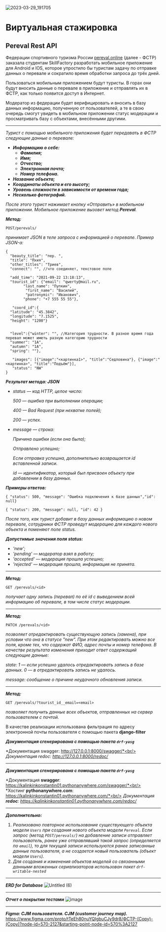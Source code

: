 ![2023-03-29_191705](https://user-images.githubusercontent.com/108303572/228615897-8bd00bcd-cd95-4a56-9783-34211fdf2780.jpg)

# Виртуальная стажировка
## Pereval Rest API

Федерации спортивного туризма России [pereval.online](https://pereval.online) (далее - ФСТР) заказала студентам SkillFactory разработать мобильное приложение для Android и IOS, которое упростило бы туристам задачу по отправке данных о перевале и сократило время обработки запроса до трёх дней.

Пользоваться мобильным приложением будут туристы. В горах они будут вносить данные о перевале в приложение и отправлять их в ФСТР, как только появится доступ в Интернет.

Модератор из федерации будет верифицировать и вносить в базу данных информацию, полученную от пользователей, а те в свою очередь смогут увидеть в мобильном приложении статус модерации и просматривать базу с объектами, внесёнными другими.

___

*Турист с помощью мобильного приложения будет передавать в ФСТР следующие данные о перевале:*
+ ***Информацию о себе:***
  + ***Фамилия;***
  + ***Имя;***
  + ***Отчество;***
  + ***Электронная почта;***
  + ***Номер телефона.***
+ ***Название объекта;***
+ ***Координаты объекта и его высоту;***
+ ***Уровень сложности в зависимости от времени года;***
+ ***Несколько фотографий.***

*После этого турист нажимает кнопку «Отправить» в мобильном приложении. Мобильное приложение вызовет метод **Pereval**.*


 ***Метод:***
 
```
POST/perevals/
```
 
 *принимает JSON в теле запроса с информацией о перевале. Пример JSON-а:*

```
{
  "beauty_title": "пер. ",
  "title": "Пхия",
  "other_titles": "Триев",
  "connect": "", //что соединяет, текстовое поле
 
  "add_time": "2021-09-22 13:18:13",
  "tourist_id": {"email": "qwerty@mail.ru", 		
        "last_name": "Пупкин",
		 "first_name": "Василий",
		 "patronymic": "Иванович",
        "phone": "+7 555 55 55"}, 
 
   "coord_id":{
  "latitude": "45.3842",
  "longitude": "7.1525",
  "height": "1200"}
 
 
  "level":{"winter": "", //Категория трудности. В разное время года перевал может иметь разную категорию трудности
  "summer": "1А",
  "autumn": "1А",
  "spring": ""},
 
   "images": [{"image":"<картинка1>", "title":"Седловина"}, {"image":"<картинка>", "title":"Подъём"}],
   "status": "NW"
}
```

***Результат метода: JSON***

+ *status — код HTTP, целое число:*
 
    *500 — ошибка при выполнении операции;*
    
    *400 — Bad Request (при нехватке полей);*
    
    *200 — успех.*
    
+ *message — строка:*

   *Причина ошибки (если она была);*
    
    *Отправлено успешно;*
    
    *Если отправка успешна, дополнительно возвращается id вставленной записи.*
    
    *id — идентификатор, который был присвоен объекту при добавлении в базу данных.*
    
    
***Примеры oтветов:***

`{ "status": 500, "message": "Ошибка подключения к базе данных","id": null}`

`{ "status": 200, "message": null, "id": 42 }`


*После того, как турист добавит в базу данных информацию о новом перевале, сотрудники ФСТР проведут модерацию для каждого нового объекта и поменяют поле status.*

***Допустимые значения поля status:***

+ *'new';*
+ *'pending' — модератор взял в работу;*
+ *'accepted'  — модерация прошла успешно;*
+ *'rejected' — модерация прошла, информация не принята.*


______

 ***Метод:*** 

```
GET /perevals/<id>
```
*получает одну запись (перевал) по её id с выведением всей информацию об перевале, в том числе статус модерации.*

____

***Метод:***

```
PATCH /perevals/<id>
```

*позволяет отредактировать существующую запись (замена), при условии что она в статусе "new". При этом редактировать можно все поля, кроме тех, что содержат ФИО, адрес почты и номер телефона. В качестве результата изменения приходит ответ содержащий следующие данные:*

 *state:*
     *1 — если успешно удалось отредактировать запись в базе данных.*
     *0 — в отредактировать запись не удалось.*
    
 *message: сообщение о причине неудачного обновления записи.*
 
_____

***Метод:***
   
```
GET /perevals/?tourist_id__email=<email>
```

*позволяет получить данные всех объектов, отправленных на сервер пользователем с почтой.* 

В качестве реализации использована фильтрация по адресу электронной почты пользователя с помощью пакета **django-filter**

***Документация сгенерирована с помощью пакета `drf-yasg`***

*Документация swagger: http://127.0.0.1:8000/swagger/*<br/>
*Документация redoc: http://127.0.0.1:8000/redoc/*

______


***Документация сгенерирована с помощью пакета `drf-yasg`*** 

*Документация **swagger**: https://kalinkinkonstantin01.pythonanywhere.com/swagger/*<br/>
*Хостинг **pythonanywhere.com**: https://kalinkinkonstantin01.pythonanywhere.com/*<br/>
*Документация **redoc**: https://kalinkinkonstantin01.pythonanywhere.com/redoc/*

______

***Дополнительно:***

1. *Реализовано повторное использование существующего объекта модели `Users` при создания нового объекта модели `Pereval`. Если запрос (метод `POST/perevals/`) на добавление записи отправляет пользователь, ранее уже отправлявший такой запрос (определяется по `email`), то для текущей записи используются ранее записанные данные пользователя, а не создается новый пользователь (объект модели `Users`).* 
2. *Для создания и изменения объектов моделей со связанными данными вложенных сериализаторов использован пакет `drf-writable-nested`*
______
***ERD for Database***
![Untitled (6)](https://github.com/Konstantin-sama/MountainPass/assets/131016961/722001e2-2863-43c2-b631-76b0e0e5a3e3)
______
***Отчет о покрытии тестами***
![image](https://github.com/Konstantin-sama/MountainPass/assets/131016961/733f72a4-911d-43a8-a752-ac64b84e3e2a)
______
***Figma: CJM пользователя. CJM (customer journey map).***
https://www.figma.com/proto/tTeEh80nuYQIgbuCJy9dr8/ФСТР-(Copy)-(Copy)?node-id=570-2127&starting-point-node-id=570%3A2127



